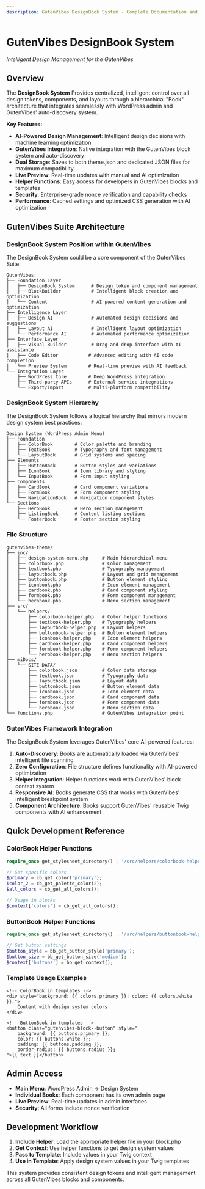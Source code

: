 ```yaml
---
description: GutenVibes DesignBook System - Complete Documentation and Development Guide
---
```


# GutenVibes DesignBook System
*Intelligent Design Management for the GutenVibes*

## Overview

The **DesignBook System** Provides centralized, intelligent control over all design tokens, components, and layouts through a hierarchical "Book" architecture that integrates seamlessly with WordPress admin and GutenVibes' auto-discovery system.

**Key Features:**
- **AI-Powered Design Management**: Intelligent design decisions with machine learning optimization
- **GutenVibes Integration**: Native integration with the GutenVibes block system and auto-discovery
- **Dual Storage**: Saves to both theme.json and dedicated JSON files for maximum compatibility
- **Live Preview**: Real-time updates with manual and AI optimization
- **Helper Functions**: Easy access for developers in GutenVibes blocks and templates
- **Security**: Enterprise-grade nonce verification and capability checks
- **Performance**: Cached settings and optimized CSS generation with AI optimization

## GutenVibes Suite Architecture

### DesignBook System Position within GutenVibes

The DesignBook System could be a core component of the GutenVibes Suite:

```
GutenVibes:
├── Foundation Layer
│   ├── DesignBook System      # Design token and component management
│   ├── BlockBuilder           # Intelligent block creation and optimization
│   └── Content                # AI-powered content generation and optimization
├── Intelligence Layer
│   ├── Design AI              # Automated design decisions and suggestions
│   ├── Layout AI              # Intelligent layout optimization
│   └── Performance AI         # Automated performance optimization
├── Interface Layer
│   ├── Visual Builder         # Drag-and-drop interface with AI assistance
│   ├── Code Editor           # Advanced editing with AI code completion
│   └── Preview System        # Real-time preview with AI feedback
└── Integration Layer
    ├── WordPress Core        # Deep WordPress integration
    ├── Third-party APIs      # External service integrations
    └── Export/Import         # Multi-platform compatibility
```

### DesignBook System Hierarchy

The DesignBook System follows a logical hierarchy that mirrors modern design system best practices:

```
Design System (WordPress Admin Menu)
├── Foundation
│   ├── ColorBook        # Color palette and branding
│   ├── TextBook         # Typography and font management
│   └── LayoutBook       # Grid systems and spacing
├── Elements
│   ├── ButtonBook       # Button styles and variations
│   ├── IconBook         # Icon library and styling
│   └── InputBook        # Form input styling
├── Components
│   ├── CardBook         # Card component variations
│   ├── FormBook         # Form component styling
│   └── NavigationBook   # Navigation component styles
└── Sections
    ├── HeroBook         # Hero section management
    ├── ListingBook      # Content listing sections
    └── FooterBook       # Footer section styling
```

### File Structure

```
gutenvibes-theme/
├── inc/
│   ├── design-system-menu.php     # Main hierarchical menu
│   ├── colorbook.php              # Color management
│   ├── textbook.php               # Typography management
│   ├── layoutbook.php             # Layout and grid management
│   ├── buttonbook.php             # Button element styling
│   ├── iconbook.php               # Icon element management
│   ├── cardbook.php               # Card component styling
│   ├── formbook.php               # Form component management
│   └── herobook.php               # Hero section management
├── src/
│   └── helpers/
│       ├── colorbook-helper.php   # Color helper functions
│       ├── textbook-helper.php    # Typography helpers
│       ├── layoutbook-helper.php  # Layout helpers
│       ├── buttonbook-helper.php  # Button element helpers
│       ├── iconbook-helper.php    # Icon element helpers
│       ├── cardbook-helper.php    # Card component helpers
│       ├── formbook-helper.php    # Form component helpers
│       └── herobook-helper.php    # Hero section helpers
├── miDocs/
│   └── SITE DATA/
│       ├── colorbook.json         # Color data storage
│       ├── textbook.json          # Typography data
│       ├── layoutbook.json        # Layout data
│       ├── buttonbook.json        # Button element data
│       ├── iconbook.json          # Icon element data
│       ├── cardbook.json          # Card component data
│       ├── formbook.json          # Form component data
│       └── herobook.json          # Hero section data
└── functions.php                  # GutenVibes integration point
```

### GutenVibes Framework Integration

The DesignBook System leverages GutenVibes' core AI-powered features:

1. **Auto-Discovery**: Books are automatically loaded via GutenVibes' intelligent file scanning
2. **Zero Configuration**: File structure defines functionality with AI-powered optimization
3. **Helper Integration**: Helper functions work with GutenVibes' block context system
4. **Responsive AI**: Books generate CSS that works with GutenVibes' intelligent breakpoint system
5. **Component Architecture**: Books support GutenVibes' reusable Twig components with AI enhancement

## Quick Development Reference

### ColorBook Helper Functions
```php
require_once get_stylesheet_directory() . '/src/helpers/colorbook-helper.php';

// Get specific colors
$primary = cb_get_color('primary');
$color_2 = cb_get_palette_color(2);
$all_colors = cb_get_all_colors();

// Usage in blocks
$context['colors'] = cb_get_all_colors();
```

### ButtonBook Helper Functions
```php
require_once get_stylesheet_directory() . '/src/helpers/buttonbook-helper.php';

// Get button settings
$button_style = bb_get_button_style('primary');
$button_size = bb_get_button_size('medium');
$context['buttons'] = bb_get_context();
```

### Template Usage Examples
```twig
<!-- ColorBook in templates -->
<div style="background: {{ colors.primary }}; color: {{ colors.white }};">
    Content with design system colors
</div>

<!-- ButtonBook in templates -->
<button class="gutenvibes-block--button" style="
    background: {{ buttons.primary }};
    color: {{ buttons.white }};
    padding: {{ buttons.padding }};
    border-radius: {{ buttons.radius }};
">{{ text }}</button>
```

## Admin Access

- **Main Menu**: WordPress Admin → Design System
- **Individual Books**: Each component has its own admin page
- **Live Preview**: Real-time updates in admin interfaces
- **Security**: All forms include nonce verification

## Development Workflow

1. **Include Helper**: Load the appropriate helper file in your block.php
2. **Get Context**: Use helper functions to get design system values
3. **Pass to Template**: Include values in your Twig context
4. **Use in Template**: Apply design system values in your Twig templates

This system provides consistent design tokens and intelligent management across all GutenVibes blocks and components.

